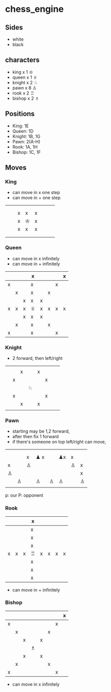 # chess_engine

## Sides

- white
- black

## characters

- king x 1 ♔
- queen x 1 ♕
- knight x 2 ♘
- pawn x 8 ♙
- rook x 2 ♖
- bishop x 2 ♗

## Positions

- King: 1E
- Queen: 1D
- Knight: 1B, 1G
- Pawn: 2(A-H)
- Rook: 1A, 1H
- Bishop: 1C, 1F

## Moves

### King

- can move in x one step
- can move in + one step

|     |     |     |     |     |     |     |     |
| --- | --- | --- | --- | --- | --- | --- | --- |
|     |     |     |     |     |     |     |     |
|     |     |     |     |     |     |     |     |
|     |     | x   | x   | x   |     |     |     |
|     |     | x   | ♔   | x   |     |     |     |
|     |     | x   | x   | x   |     |     |     |
|     |     |     |     |     |     |     |     |
|     |     |     |     |     |     |     |     |

### Queen

- can move in x infinitely
- can move in + infinitely

|     |     |     | x   |     |     |     | x   |
| --- | --- | --- | --- | --- | --- | --- | --- |
| x   |     |     | x   |     |     | x   |     |
|     | x   |     | x   |     | x   |     |     |
|     |     | x   | x   | x   |     |     |     |
| x   | x   | x   | ♕   | x   | x   | x   | x   |
|     |     | x   | x   | x   |     |     |     |
|     | x   |     | x   |     | x   |     |     |
| x   |     |     | x   |     |     | x   |     |

### Knight

- 2 forward, then left/right

|     |     |     |     |     |     |     |     |
| --- | --- | --- | --- | --- | --- | --- | --- |
|     |     |     |     |     |     |     |     |
|     |     | x   |     | x   |     |     |     |
|     | x   |     |     |     | x   |     |     |
|     |     |     | ♘   |     |     |     |     |
|     | x   |     |     |     | x   |     |     |
|     |     | x   |     | x   |     |     |     |
|     |     |     |     |     |     |     |     |

### Pawn

- starting may be 1,2 forward,
- after then fix 1 forward
- if there's someone on top left/right can move,

|     |     |     |       |     |      |     |     |
| --- | --- | --- | ----- | --- | ---- | --- | --- |
|     |     |     |       |     |      |     |     |
|     |     |     |       |     |      |     |     |
|     |     | x   | ♟︎ x |     | ♟︎x | x   |     |
| x   |     | ♙   |       |     |      | ♙   | x   |
| ♙   |     |     |       |     |      |     | x   |
|     | ♙   |     | ♙     | ♙   | ♙    |     | ♙   |
|     |     |     |       |     |      |     |     |

p: our
P: opponent

### Rook

|     |     |     | x   |     |     |     |     |
| --- | --- | --- | --- | --- | --- | --- | --- |
|     |     |     | x   |     |     |     |     |
|     |     |     | x   |     |     |     |     |
|     |     |     | x   |     |     |     |     |
| x   | x   | x   | ♖   | x   | x   | x   | x   |
|     |     |     | x   |     |     |     |     |
|     |     |     | x   |     |     |     |     |
|     |     |     | x   |     |     |     |     |

- can move in + infinitely

### Bishop

|     |     |     |     |     |     |     | x   |
| --- | --- | --- | --- | --- | --- | --- | --- |
| x   |     |     |     |     |     | x   |     |
|     | x   |     |     |     | x   |     |     |
|     |     | x   |     | x   |     |     |     |
|     |     |     | ♗   |     |     |     |     |
|     |     | x   |     | x   |     |     |     |
|     | x   |     |     |     | x   |     |     |
| x   |     |     |     |     |     | x   |     |

- can move in x infinitely
